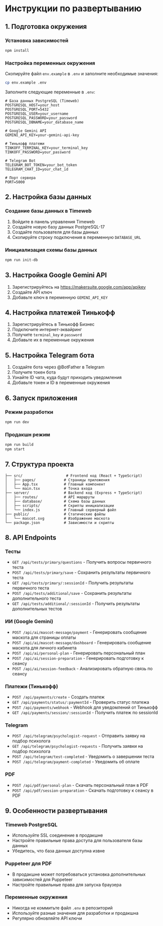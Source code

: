 # Инструкции по развертыванию

## 1. Подготовка окружения

### Установка зависимостей
```bash
npm install
```

### Настройка переменных окружения
Скопируйте файл `env.example` в `.env` и заполните необходимые значения:

```bash
cp env.example .env
```

Заполните следующие переменные в `.env`:

```env
# База данных PostgreSQL (Timeweb)
POSTGRESQL_HOST=your_host
POSTGRESQL_PORT=5432
POSTGRESQL_USER=your_username
POSTGRESQL_PASSWORD=your_password
POSTGRESQL_DBNAME=your_database_name

# Google Gemini API
GEMINI_API_KEY=your-gemini-api-key

# Тинькофф платежи
TINKOFF_TERMINAL_KEY=your_terminal_key
TINKOFF_PASSWORD=your_password

# Telegram Bot
TELEGRAM_BOT_TOKEN=your_bot_token
TELEGRAM_CHAT_ID=your_chat_id

# Порт сервера
PORT=5000
```

## 2. Настройка базы данных

### Создание базы данных в Timeweb
1. Войдите в панель управления Timeweb
2. Создайте новую базу данных PostgreSQL-17
3. Создайте пользователя для базы данных
4. Скопируйте строку подключения в переменную `DATABASE_URL`

### Инициализация схемы базы данных
```bash
npm run init-db
```

## 3. Настройка Google Gemini API

1. Зарегистрируйтесь на https://makersuite.google.com/app/apikey
2. Создайте API ключ
3. Добавьте ключ в переменную `GEMINI_API_KEY`

## 4. Настройка платежей Тинькофф

1. Зарегистрируйтесь в Тинькофф Бизнес
2. Подключите интернет-эквайринг
3. Получите `terminal_key` и `password`
4. Добавьте их в переменные окружения

## 5. Настройка Telegram бота

1. Создайте бота через @BotFather в Telegram
2. Получите токен бота
3. Узнайте ID чата, куда будут приходить уведомления
4. Добавьте токен и ID в переменные окружения

## 6. Запуск приложения

### Режим разработки
```bash
npm run dev
```

### Продакшн режим
```bash
npm run build
npm start
```

## 7. Структура проекта

```
├── src/                    # Frontend код (React + TypeScript)
│   ├── pages/             # Страницы приложения
│   ├── App.tsx            # Главный компонент
│   └── main.tsx           # Точка входа
├── server/                # Backend код (Express + TypeScript)
│   ├── routes/            # API маршруты
│   ├── database/          # Схема базы данных
│   ├── scripts/           # Скрипты инициализации
│   └── index.js           # Главный серверный файл
├── public/                # Статические файлы
│   └── mascot.svg         # Изображение маскота
└── package.json           # Зависимости и скрипты
```

## 8. API Endpoints

### Тесты
- `GET /api/tests/primary/questions` - Получить вопросы первичного теста
- `POST /api/tests/primary/save` - Сохранить результаты первичного теста
- `GET /api/tests/primary/:sessionId` - Получить результаты первичного теста
- `POST /api/tests/additional/save` - Сохранить результаты дополнительного теста
- `GET /api/tests/additional/:sessionId` - Получить результаты дополнительных тестов

### ИИ (Google Gemini)
- `POST /api/ai/mascot-message/payment` - Генерировать сообщение маскота для страницы оплаты
- `POST /api/ai/mascot-message/dashboard` - Генерировать сообщение маскота для личного кабинета
- `POST /api/ai/personal-plan` - Генерировать персональный план
- `POST /api/ai/session-preparation` - Генерировать подготовку к сеансу
- `POST /api/ai/session-feedback` - Анализировать обратную связь по сеансу

### Платежи (Тинькофф)
- `POST /api/payments/create` - Создать платеж
- `GET /api/payments/status/:paymentId` - Проверить статус платежа
- `POST /api/payments/webhook` - Webhook для уведомлений от Тинькофф
- `GET /api/payments/session/:sessionId` - Получить платеж по sessionId

### Telegram
- `POST /api/telegram/psychologist-request` - Отправить заявку на подбор психолога
- `GET /api/telegram/psychologist-requests` - Получить заявки на подбор психолога
- `POST /api/telegram/test-completed` - Уведомить о завершении теста
- `POST /api/telegram/payment-completed` - Уведомить об оплате

### PDF
- `POST /api/pdf/personal-plan` - Скачать персональный план в PDF
- `POST /api/pdf/session-preparation` - Скачать подготовку к сеансу в PDF

## 9. Особенности развертывания

### Timeweb PostgreSQL
- Используйте SSL соединение в продакшне
- Настройте правильные права доступа для пользователя базы данных
- Убедитесь, что база данных доступна извне

### Puppeteer для PDF
- В продакшне может потребоваться установка дополнительных зависимостей для Puppeteer
- Настройте правильные права для запуска браузера

### Переменные окружения
- Никогда не коммитьте файл `.env` в репозиторий
- Используйте разные значения для разработки и продакшна
- Регулярно обновляйте API ключи  
